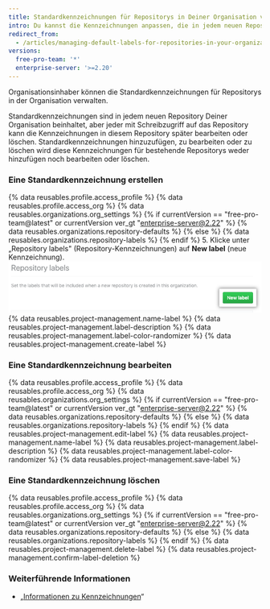 ```yaml
---
title: Standardkennzeichnungen für Repositorys in Deiner Organisation verwalten
intro: Du kannst die Kennzeichnungen anpassen, die in jedem neuen Repository Deiner Organisation enthalten sind.
redirect_from:
  - /articles/managing-default-labels-for-repositories-in-your-organization
versions:
  free-pro-team: '*'
  enterprise-server: '>=2.20'
---
```


Organisationsinhaber können die Standardkennzeichnungen für Repositorys in der Organisation verwalten.

Standardkennzeichnungen sind in jedem neuen Repository Deiner Organisation beinhaltet, aber jeder mit Schreibzugriff auf das Repository kann die Kennzeichnungen in diesem Repository später bearbeiten oder löschen. Standardkennzeichnungen hinzuzufügen, zu bearbeiten oder zu löschen wird diese Kennzeichnungen für bestehende Repositorys weder hinzufügen noch bearbeiten oder löschen.

### Eine Standardkennzeichnung erstellen

{% data reusables.profile.access_profile %}
{% data reusables.profile.access_org %}
{% data reusables.organizations.org_settings %}
{% if currentVersion == "free-pro-team@latest" or currentVersion ver_gt "enterprise-server@2.22" %}
{% data reusables.organizations.repository-defaults %}
{% else %}
{% data reusables.organizations.repository-labels %}
{% endif %}
5. Klicke unter „Repository labels" (Repository-Kennzeichnungen) auf **New label** (neue Kennzeichnung). ![Schaltfläche „New label" (Neue Kennzeichnung)](/assets/images/help/organizations/new-label-button.png)
{% data reusables.project-management.name-label %}
{% data reusables.project-management.label-description %}
{% data reusables.project-management.label-color-randomizer %}
{% data reusables.project-management.create-label %}

### Eine Standardkennzeichnung bearbeiten

{% data reusables.profile.access_profile %}
{% data reusables.profile.access_org %}
{% data reusables.organizations.org_settings %}
{% if currentVersion == "free-pro-team@latest" or currentVersion ver_gt "enterprise-server@2.22" %}
{% data reusables.organizations.repository-defaults %}
{% else %}
{% data reusables.organizations.repository-labels %}
{% endif %}
{% data reusables.project-management.edit-label %}
{% data reusables.project-management.name-label %}
{% data reusables.project-management.label-description %}
{% data reusables.project-management.label-color-randomizer %}
{% data reusables.project-management.save-label %}

### Eine Standardkennzeichnung löschen

{% data reusables.profile.access_profile %}
{% data reusables.profile.access_org %}
{% data reusables.organizations.org_settings %}
{% if currentVersion == "free-pro-team@latest" or currentVersion ver_gt "enterprise-server@2.22" %}
{% data reusables.organizations.repository-defaults %}
{% else %}
{% data reusables.organizations.repository-labels %}
{% endif %}
{% data reusables.project-management.delete-label %}
{% data reusables.project-management.confirm-label-deletion %}

### Weiterführende Informationen

- „[Informationen zu Kennzeichnungen](/articles/about-labels)“
